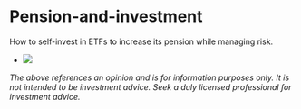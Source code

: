 # Pension-and-investment
How to self-invest in ETFs to increase its pension while managing risk.

- <img src="https://latex.codecogs.com/gif.latex?O_t=\text { Onset event at time bin } t " /> 


_The above references an opinion and is for information purposes only. It is not intended to be investment advice. Seek a duly licensed professional for investment advice._
